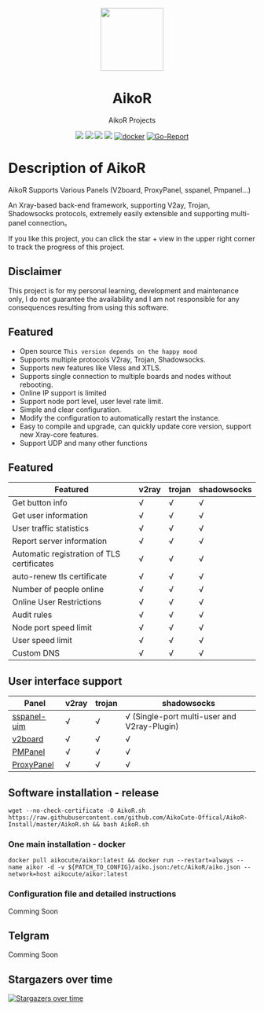 <p align="center"><img src="https://avatars.githubusercontent.com/u/91626055?v=4" width="128" /></p>

<div align="center">

# AikoR
AikoR Projects

[![](https://img.shields.io/badge/Telegram-group-green?style=flat-square)](https://t.me/AikoAikoR)
[![](https://img.shields.io/badge/Telegram-channel-blue?style=flat-square)](https://t.me/AikoCute_Support)
[![](https://img.shields.io/github/downloads/github.com/github.com/AikoCute-Offical/AikoR/total.svg?style=flat-square)](https://github.com/github.com/AikoCute-Offical/AikoR/releases)
[![](https://img.shields.io/github/v/release/github.com/github.com/AikoCute-Offical/AikoR?style=flat-square)](https://github.com/github.com/AikoCute-Offical/AikoR/releases)
[![docker](https://img.shields.io/docker/v/aikocute/aikor?label=Docker%20image&sort=semver)](https://hub.docker.com/r/aikocute/aikor)
[![Go-Report](https://goreportcard.com/badge/github.com/github.com/AikoCute-Offical/AikoR?style=flat-square)](https://goreportcard.com/report/github.com/github.com/AikoCute-Offical/AikoR)
</div>


# Description of AikoR
AikoR Supports Various Panels (V2board, ProxyPanel, sspanel, Pmpanel...)

An Xray-based back-end framework, supporting V2ay, Trojan, Shadowsocks protocols, extremely easily extensible and supporting multi-panel connection。

If you like this project, you can click the star + view in the upper right corner to track the progress of this project.

## Disclaimer

This project is for my personal learning, development and maintenance only, I do not guarantee the availability and I am not responsible for any consequences resulting from using this software.

## Featured
* Open source `This version depends on the happy mood`
* Supports multiple protocols V2ray, Trojan, Shadowsocks.
* Supports new features like Vless and XTLS.
* Supports single connection to multiple boards and nodes without rebooting.
* Online IP support is limited
* Support node port level, user level rate limit.
* Simple and clear configuration.
* Modify the configuration to automatically restart the instance.
* Easy to compile and upgrade, can quickly update core version, support new Xray-core features.
* Support UDP and many other functions

## Featured

| Featured                                       | v2ray | trojan | shadowsocks |
| -------------------------------------------    | ----- | ------ | ----------- |
| Get button info                                | √     | √      | √           |
| Get user information                           | √     | √      | √           |
| User traffic statistics                        | √     | √      | √           |
| Report server information                      | √     | √      | √           |
| Automatic registration of TLS certificates     | √     | √      | √           |
| auto-renew tls certificate                     | √     | √      | √           |
| Number of people online                        | √     | √      | √           |
| Online User Restrictions                       | √     | √      | √           |
| Audit rules                                    | √     | √      | √           |
| Node port speed limit                          | √     | √      | √           |
| User speed limit                               | √     | √      | √           |
| Custom DNS                                     | √     | √      | √           |
## User interface support

| Panel                                                  | v2ray | trojan | shadowsocks                                 |
| ------------------------------------------------------ | ----- | ------ | ------------------------------------------- |
| [sspanel-uim](https://github.com/Anankke/SSPanel-Uim)  | √     | √      | √ (Single-port multi-user and V2ray-Plugin) |
| [v2board](https://github.com/v2board/v2board)          | √     | √      | √                                           |
| [PMPanel](https://github.com/ByteInternetHK/PMPanel)   | √     | √      | √                                           |
| [ProxyPanel](https://github.com/ProxyPanel/ProxyPanel) | √     | √      | √                                           |

## Software installation - release
```
wget --no-check-certificate -O AikoR.sh https://raw.githubusercontent.com/github.com/AikoCute-Offical/AikoR-Install/master/AikoR.sh && bash AikoR.sh
```
### One main installation - docker
```
docker pull aikocute/aikor:latest && docker run --restart=always --name aikor -d -v ${PATCH_TO_CONFIG}/aiko.json:/etc/AikoR/aiko.json --network=host aikocute/aikor:latest
```
### Configuration file and detailed instructions
Comming Soon
## Telgram

Comming Soon

## Stargazers over time

[![Stargazers over time](https://starchart.cc/github.com/github.com/AikoCute-Offical/AikoR.svg)](https://starchart.cc/github.com/AikoCute-Offical/AikoR)
